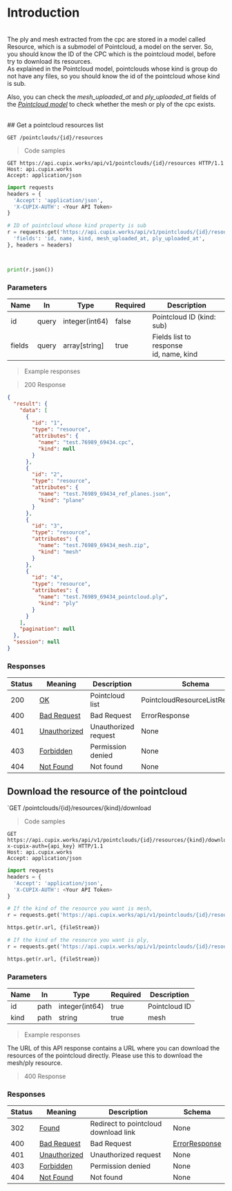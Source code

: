 
# Introduction
<br>
The ply and mesh extracted from the cpc are stored in a model called Resource, which is a submodel of Pointcloud, a model on the server.  So, you should know the ID of the CPC which is the pointcloud model, before try to download its resources. <br>
As explained in the Pointcloud model, pointclouds whose kind is group do not have any files, so you should know the id of the pointcloud whose kind is sub.
 <br>

Also, you can check the *mesh_uploaded_at* and *ply_uploaded_at* fields of the *[Pointcloud model](https://github.com/cupixrnd/cupix-api/blob/main/Pointcloud.md#parameters)* to check whether the mesh or ply of the cpc exists.

<br>
## Get a pointcloud resources list

`GET /pointclouds/{id}/resources`
<a id="opIdpointcloud_get_pointcloud_resources"></a>

> Code samples

```http
GET https://api.cupix.works/api/v1/pointclouds/{id}/resources HTTP/1.1
Host: api.cupix.works
Accept: application/json
```

```python
import requests
headers = {
  'Accept': 'application/json',
  'X-CUPIX-AUTH': <Your API Token>
}

# ID of pointcloud whose kind property is sub
r = requests.get('https://api.cupix.works/api/v1/pointclouds/{id}/resources', params={
  'fields': 'id, name, kind, mesh_uploaded_at, ply_uploaded_at',
}, headers = headers)



print(r.json())

```


<h3 id="pointcloud-list-parameters">Parameters</h3>

|Name|In|Type|Required|Description|
|---|---|---|---|---|
|id|query|integer(int64)|false|Pointcloud ID (kind: sub)|
|fields|query|array[string]|true|Fields list to response <br> id, name, kind|


> Example responses

> 200 Response

```json
{
  "result": {
    "data": [
      {
        "id": "1",
        "type": "resource",
        "attributes": {
          "name": "test.76989_69434.cpc",
          "kind": null
        }
      },
      {
        "id": "2",
        "type": "resource",
        "attributes": {
          "name": "test.76989_69434_ref_planes.json",
          "kind": "plane"
        }
      },
      {
        "id": "3",
        "type": "resource",
        "attributes": {
          "name": "test.76989_69434_mesh.zip",
          "kind": "mesh"
        }
      },
      {
        "id": "4",
        "type": "resource",
        "attributes": {
          "name": "test.76989_69434_pointcloud.ply",
          "kind": "ply"
        }
      }
    ],
    "pagination": null
  },
  "session": null
}
```

<h3 id="pointcloud-list-responses">Responses</h3>

|Status|Meaning|Description|Schema|
|---|---|---|---|
|200|[OK](https://tools.ietf.org/html/rfc7231#section-6.3.1)|Pointcloud list|PointcloudResourceListResponse|
|400|[Bad Request](https://tools.ietf.org/html/rfc7231#section-6.5.1)|Bad Request|ErrorResponse|
|401|[Unauthorized](https://tools.ietf.org/html/rfc7235#section-3.1)|Unauthorized request|None|
|403|[Forbidden](https://tools.ietf.org/html/rfc7231#section-6.5.3)|Permission denied|None|
|404|[Not Found](https://tools.ietf.org/html/rfc7231#section-6.5.4)|Not found|None|



## Download the resource of the pointcloud

`GET /pointclouds/{id}/resources/{kind}/download
<a id="opIdpointcloud_download_pointcloud_resource"></a>

> Code samples

```http
GET https://api.cupix.works/api/v1/pointclouds/{id}/resources/{kind}/download?x-cupix-auth={api_key} HTTP/1.1
Host: api.cupix.works
Accept: application/json
```

```python
import requests
headers = {
  'Accept': 'application/json',
  'X-CUPIX-AUTH': <Your API Token>
}

# If the kind of the resource you want is mesh,
r = requests.get('https://api.cupix.works/api/v1/pointclouds/{id}/resources/mesh/download', headers = headers)

https.get(r.url, {fileStream})

# If the kind of the resource you want is ply,
r = requests.get('https://api.cupix.works/api/v1/pointclouds/{id}/resources/ply/download', headers = headers)

https.get(r.url, {fileStream})


```

<h3 id="pointcloud-resource-download-parameters">Parameters</h3>

|Name|In|Type|Required|Description|
|---|---|---|---|---|
|id|path|integer(int64)|true|Pointcloud ID|
|kind|path|string|true|mesh|ply|

> Example responses

The URL of this API response contains a URL where you can download the resources of the pointcloud directly. Please use this to download the mesh/ply resource.

> 400 Response

<h3 id="pointcloud-download-responses">Responses</h3>

|Status|Meaning|Description|Schema|
|---|---|---|---|
|302|[Found](https://tools.ietf.org/html/rfc7231#section-6.4.3)|Redirect to pointcloud download link|None|
|400|[Bad Request](https://tools.ietf.org/html/rfc7231#section-6.5.1)|Bad Request|[ErrorResponse](#schemaerrorresponse)|
|401|[Unauthorized](https://tools.ietf.org/html/rfc7235#section-3.1)|Unauthorized request|None|
|403|[Forbidden](https://tools.ietf.org/html/rfc7231#section-6.5.3)|Permission denied|None|
|404|[Not Found](https://tools.ietf.org/html/rfc7231#section-6.5.4)|Not found|None|


